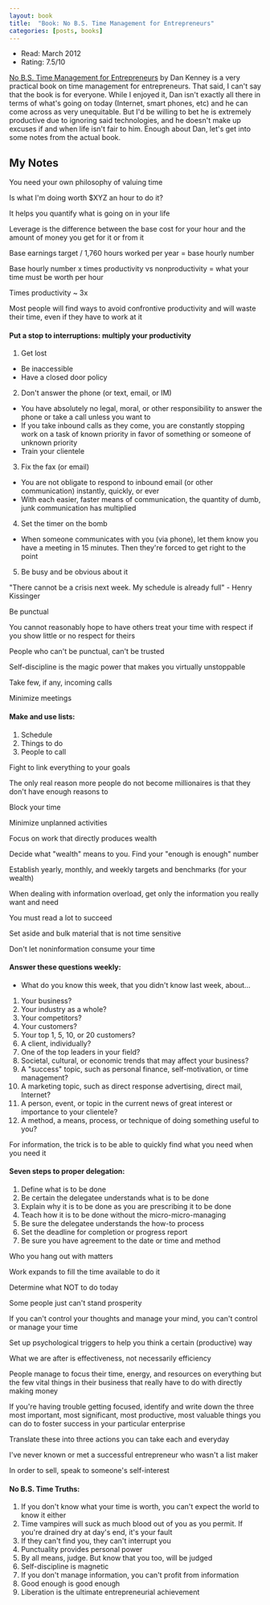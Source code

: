 ```yaml
---
layout: book
title:  "Book: No B.S. Time Management for Entrepreneurs"
categories: [posts, books]
---
```

* Read: March 2012
* Rating: 7.5/10

[No B.S. Time Management for Entrepreneurs](http://www.amazon.com/dp/1932156852?tag=parker08-20) by Dan Kenney is a very practical book on time management for entrepreneurs. That said, I can't say that the book is for everyone. While I enjoyed it, Dan isn't exactly all there in terms of what's going on today (Internet, smart phones, etc) and he can come across as very unequitable. But I'd be willing to bet he is extremely productive due to ignoring said technologies, and he doesn't make up excuses if and when life isn't fair to him. Enough about Dan, let's get into some notes from the actual book.

## My Notes

You need your own philosophy of valuing time

Is what I'm doing worth $XYZ an hour to do it?

It helps you quantify what is going on in your life

Leverage is the difference between the base cost for your hour and the amount of money you get for it or from it

Base earnings target / 1,760 hours worked per year = base hourly number

Base hourly number x times productivity vs nonproductivity = what your time must be worth per hour

Times productivity ~ 3x

Most people will find ways to avoid confrontive productivity and will waste their time, even if they have to work at it

#### Put a stop to interruptions: multiply your productivity
1. Get lost
  * Be inaccessible
  * Have a closed door policy
2. Don't answer the phone (or text, email, or IM)
  * You have absolutely no legal, moral, or other responsibility to answer the phone or take a call unless you want to
  * If you take inbound calls as they come, you are constantly stopping work on a task of known priority in favor of something or someone of unknown priority
  * Train your clientele
3. Fix the fax (or email)
  * You are not obligate to respond to inbound email (or other communication) instantly, quickly, or ever
  * With each easier, faster means of communication, the quantity of dumb, junk communication has multiplied
4. Set the timer on the bomb
  * When someone communicates with you (via phone), let them know you have a meeting in 15 minutes. Then they're forced to get right to the point
5. Be busy and be obvious about it

"There cannot be a crisis next week. My schedule is already full" - Henry Kissinger

Be punctual

You cannot reasonably hope to have others treat your time with respect if you show little or no respect for theirs

People who can't be punctual, can't be trusted

Self-discipline is the magic power that makes you virtually unstoppable

Take few, if any, incoming calls

Minimize meetings

#### Make and use lists:
1. Schedule
2. Things to do
3. People to call

Fight to link everything to your goals

The only real reason more people do not become millionaires is that they don't have enough reasons to

Block your time

Minimize unplanned activities

Focus on work that directly produces wealth

Decide what "wealth" means to you. Find your "enough is enough" number

Establish yearly, monthly, and weekly targets and benchmarks (for your wealth)

When dealing with information overload, get only the information you really want and need

You must read a lot to succeed

Set aside and bulk material that is not time sensitive

Don't let noninformation consume your time

#### Answer these questions weekly:
* What do you know this week, that you didn't know last week, about...
1. Your business?
2. Your industry as a whole?
3. Your competitors?
4. Your customers?
5. Your top 1, 5, 10, or 20 customers?
6. A client, individually?
7. One of the top leaders in your field?
8. Societal, cultural, or economic trends that may affect your business?
9. A "success" topic, such as personal finance, self-motivation, or time management?
10. A marketing topic, such as direct response advertising, direct mail, Internet?
11. A person, event, or topic in the current news of great interest or importance to your clientele?
12. A method, a means, process, or technique of doing something useful to you?

For information, the trick is to be able to quickly find what you need when you need it

#### Seven steps to proper delegation:
1. Define what is to be done
2. Be certain the delegatee understands what is to be done
3. Explain why it is to be done as you are prescribing it to be done
4. Teach how it is to be done without the micro-micro-managing
5. Be sure the delegatee understands the how-to process
6. Set the deadline for completion or progress report
7. Be sure you have agreement to the date or time and method

Who you hang out with matters

Work expands to fill the time available to do it

Determine what NOT to do today

Some people just can't stand prosperity

If you can't control your thoughts and manage your mind, you can't control or manage your time

Set up psychological triggers to help you think a certain (productive) way

What we are after is effectiveness, not necessarily efficiency

People manage to focus their time, energy, and resources on everything but the few vital things in their business that really have to do with directly making money

If you're having trouble getting focused, identify and write down the three most important, most significant, most productive, most valuable things you can do to foster success in your particular enterprise

Translate these into three actions you can take each and everyday

I've never known or met a successful entrepreneur who wasn't a list maker

In order to sell, speak to someone's self-interest

#### No B.S. Time Truths:
1. If you don't know what your time is worth, you can't expect the world to know it either
2. Time vampires will suck as much blood out of you as you permit. If you're drained dry at day's end, it's your fault
3. If they can't find you, they can't interrupt you
4. Punctuality provides personal power
5. By all means, judge. But know that you too, will be judged
6. Self-discipline is magnetic
7. If you don't manage information, you can't profit from information
8. Good enough is good enough
9. Liberation is the ultimate entrepreneurial achievement
